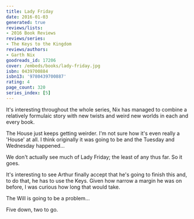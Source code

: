 ```yaml
---
title: Lady Friday
date: 2016-01-03
generated: true
reviews/lists:
- 2016 Book Reviews
reviews/series:
- The Keys to the Kingdom
reviews/authors:
- Garth Nix
goodreads_id: 17206
cover: /embeds/books/lady-friday.jpg
isbn: 0439700884
isbn13: '9780439700887'
rating: 4
page_count: 320
series_index: [5]
---
```

It's interesting throughout the whole series, Nix has managed to combine a relatively formulaic story with new twists and weird new worlds in each and every book.  

The House just keeps getting weirder. I'm not sure how it's even really a 'House' at all. I think originally it was going to be and the Tuesday and Wednesday happened...  

<!--more-->

We don't actually see much of Lady Friday; the least of any thus far. So it goes.  

It's interesting to see Arthur finally accept that he's going to finish this and, to do that, he has to use the Keys. Given how narrow a margin he was on before, I was curious how long that would take.  

The Will is going to be a problem...  

Five down, two to go.